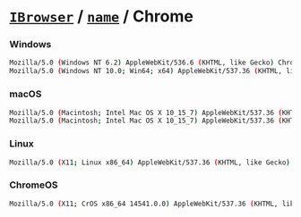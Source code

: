 # [`IBrowser`](/api/main/get-browser.md) / [`name`](../name.md) / Chrome

### Windows

```sh
Mozilla/5.0 (Windows NT 6.2) AppleWebKit/536.6 (KHTML, like Gecko) Chrome/20.0.1090.0 Safari/536.6
Mozilla/5.0 (Windows NT 10.0; Win64; x64) AppleWebKit/537.36 (KHTML, like Gecko) Chrome/112.0.0.0 Safari/537.36
```

### macOS

```sh
Mozilla/5.0 (Macintosh; Intel Mac OS X 10_15_7) AppleWebKit/537.36 (KHTML, like Gecko) Chrome/100.0.4758.102 Safari/537.36
Mozilla/5.0 (Macintosh; Intel Mac OS X 10_15_7) AppleWebKit/537.36 (KHTML, like Gecko) Chrome/112.0.0.0 Safari/537.36
```

### Linux

```sh
Mozilla/5.0 (X11; Linux x86_64) AppleWebKit/537.36 (KHTML, like Gecko) Chrome/111.0.0.0 Safari/537.36
```

### ChromeOS

```sh
Mozilla/5.0 (X11; CrOS x86_64 14541.0.0) AppleWebKit/537.36 (KHTML, like Gecko) Chrome/111.0.0.0 Safari/537.36
```